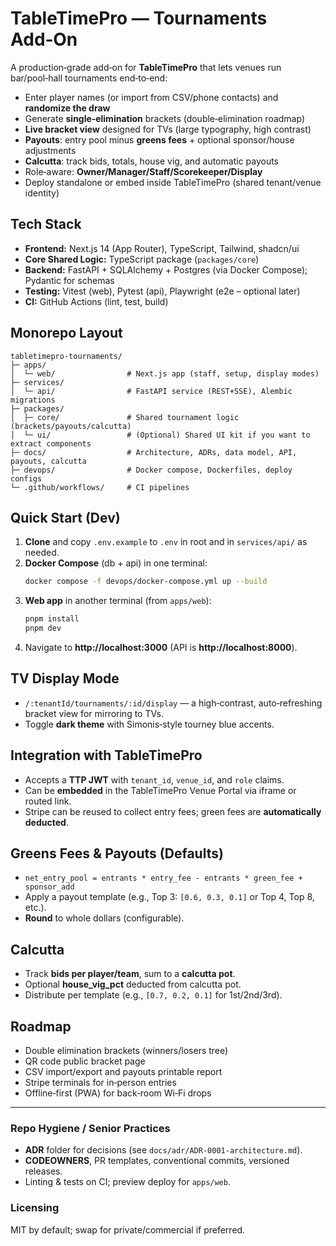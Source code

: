 # TableTimePro — Tournaments Add‑On

A production‑grade add‑on for **TableTimePro** that lets venues run bar/pool‑hall tournaments end‑to‑end:
- Enter player names (or import from CSV/phone contacts) and **randomize the draw**
- Generate **single‑elimination** brackets (double‑elimination roadmap)
- **Live bracket view** designed for TVs (large typography, high contrast)
- **Payouts**: entry pool minus **greens fees** + optional sponsor/house adjustments
- **Calcutta**: track bids, totals, house vig, and automatic payouts
- Role‑aware: **Owner/Manager/Staff/Scorekeeper/Display**
- Deploy standalone or embed inside TableTimePro (shared tenant/venue identity)

## Tech Stack
- **Frontend:** Next.js 14 (App Router), TypeScript, Tailwind, shadcn/ui
- **Core Shared Logic:** TypeScript package (`packages/core`)
- **Backend:** FastAPI + SQLAlchemy + Postgres (via Docker Compose); Pydantic for schemas
- **Testing:** Vitest (web), Pytest (api), Playwright (e2e – optional later)
- **CI:** GitHub Actions (lint, test, build)

## Monorepo Layout
```
tabletimepro-tournaments/
├─ apps/
│  └─ web/                # Next.js app (staff, setup, display modes)
├─ services/
│  └─ api/                # FastAPI service (REST+SSE), Alembic migrations
├─ packages/
│  ├─ core/               # Shared tournament logic (brackets/payouts/calcutta)
│  └─ ui/                 # (Optional) Shared UI kit if you want to extract components
├─ docs/                  # Architecture, ADRs, data model, API, payouts, calcutta
├─ devops/                # Docker compose, Dockerfiles, deploy configs
└─ .github/workflows/     # CI pipelines
```

## Quick Start (Dev)
1) **Clone** and copy `.env.example` to `.env` in root and in `services/api/` as needed.
2) **Docker Compose** (db + api) in one terminal:
   ```bash
   docker compose -f devops/docker-compose.yml up --build
   ```
3) **Web app** in another terminal (from `apps/web`):
   ```bash
   pnpm install
   pnpm dev
   ```
4) Navigate to **http://localhost:3000** (API is **http://localhost:8000**).

## TV Display Mode
- `/:tenantId/tournaments/:id/display` — a high‑contrast, auto‑refreshing bracket view for mirroring to TVs.
- Toggle **dark theme** with Simonis‑style tourney blue accents.

## Integration with TableTimePro
- Accepts a **TTP JWT** with `tenant_id`, `venue_id`, and `role` claims.
- Can be **embedded** in the TableTimePro Venue Portal via iframe or routed link.
- Stripe can be reused to collect entry fees; green fees are **automatically deducted**.

## Greens Fees & Payouts (Defaults)
- `net_entry_pool = entrants * entry_fee - entrants * green_fee + sponsor_add`
- Apply a payout template (e.g., Top 3: `[0.6, 0.3, 0.1]` or Top 4, Top 8, etc.).
- **Round** to whole dollars (configurable).

## Calcutta
- Track **bids per player/team**, sum to a **calcutta pot**.
- Optional **house_vig_pct** deducted from calcutta pot.
- Distribute per template (e.g., `[0.7, 0.2, 0.1]` for 1st/2nd/3rd).

## Roadmap
- Double elimination brackets (winners/losers tree)
- QR code public bracket page
- CSV import/export and payouts printable report
- Stripe terminals for in‑person entries
- Offline‑first (PWA) for back‑room Wi‑Fi drops

---

### Repo Hygiene / Senior Practices
- **ADR** folder for decisions (see `docs/adr/ADR-0001-architecture.md`).
- **CODEOWNERS**, PR templates, conventional commits, versioned releases.
- Linting & tests on CI; preview deploy for `apps/web`.

### Licensing
MIT by default; swap for private/commercial if preferred.
